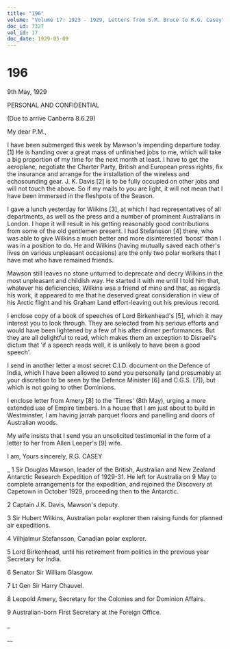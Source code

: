 ```yaml
---
title: "196"
volume: "Volume 17: 1923 - 1929, Letters from S.M. Bruce to R.G. Casey"
doc_id: 7327
vol_id: 17
doc_date: 1929-05-09
---
```


# 196

9th May, 1929

PERSONAL AND CONFIDENTIAL

(Due to arrive Canberra 8.6.29)

My dear P.M.,

I have been submerged this week by Mawson's impending departure today. [1] He is handing over a great mass of unfinished jobs to me, which will take a big proportion of my time for the next month at least. I have to get the aeroplane, negotiate the Charter Party, British and European press rights, fix the insurance and arrange for the installation of the wireless and echosounding gear. J. K. Davis [2] is to be fully occupied on other jobs and will not touch the above. So if my mails to you are light, it will not mean that I have been immersed in the fleshpots of the Season.

I gave a lunch yesterday for Wiikins [3], at which I had representatives of all departments, as well as the press and a number of prominent Australians in London. I hope it will result in his getting reasonably good contributions from some of the old gentlemen present. I had Stefansson [4] there, who was able to give Wilkins a much better and more disinterested 'boost' than I was in a position to do. He and Wilkins (having mutually saved each other's lives on various unpleasant occasions) are the only two polar workers that I have met who have remained friends.

Mawson still leaves no stone unturned to deprecate and decry Wilkins in the most unpleasant and childish way. He started it with me until I told him that, whatever his deficiencies, Wilkins was a friend of mine and that, as regards his work, it appeared to me that he deserved great consideration in view of his Arctic flight and his Graham Land effort-leaving out his previous record.

I enclose copy of a book of speeches of Lord Birkenhead's [5], which it may interest you to look through. They are selected from his serious efforts and would have been lightened by a few of his after dinner performances. But they are all delightful to read, which makes them an exception to Disraeli's dictum that 'if a speech reads well, it is unlikely to have been a good speech'.

I send in another letter a most secret C.I.D. document on the Defence of India, which I have been allowed to send you personally (and presumably at your discretion to be seen by the Defence Minister [6] and C.G.S. [7]), but which is not going to other Dominions.

I enclose letter from Amery [8] to the 'Times' (8th May), urging a more extended use of Empire timbers. In a house that I am just about to build in Westminster, I am having jarrah parquet floors and panelling and doors of Australian woods.

My wife insists that I send you an unsolicited testimonial in the form of a letter to her from Allen Leeper's [9] wife.

I am, Yours sincerely, R.G. CASEY 

_ 1 Sir Douglas Mawson, leader of the British, Australian and New Zealand Antarctic Research Expedition of 1929-31. He left for Australia on 9 May to complete arrangements for the expedition, and rejoined the Discovery at Capetown in October 1929, proceeding then to the Antarctic.

2 Captain J.K. Davis, Mawson's deputy.

3 Sir Hubert Wilkins, Australian polar explorer then raising funds for planned air expeditions.

4 Vilhjalmur Stefansson, Canadian polar explorer.

5 Lord Birkenhead, until his retirement from politics in the previous year Secretary for India.

6 Senator Sir William Glasgow.

7 Lt Gen Sir Harry Chauvel.

8 Leopold Amery, Secretary for the Colonies and for Dominion Affairs.

9 Australian-born First Secretary at the Foreign Office.

_

__
